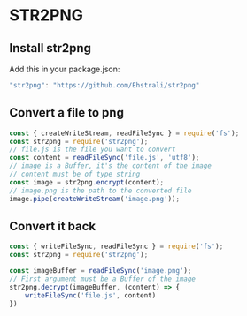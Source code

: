 # STR2PNG

## Install str2png

Add this in your package.json:
```javascript
"str2png": "https://github.com/Ehstrali/str2png"
```

## Convert a file to png

```javascript
const { createWriteStream, readFileSync } = require('fs');
const str2png = require('str2png');
// file.js is the file you want to convert
const content = readFileSync('file.js', 'utf8');
// image is a Buffer, it's the content of the image
// content must be of type string
const image = str2png.encrypt(content);
// image.png is the path to the converted file
image.pipe(createWriteStream('image.png'));
```

## Convert it back

```javascript
const { writeFileSync, readFileSync } = require('fs');
const str2png = require('str2png');

const imageBuffer = readFileSync('image.png');
// First argument must be a Buffer of the image
str2png.decrypt(imageBuffer, (content) => {
    writeFileSync('file.js', content)
})
```
